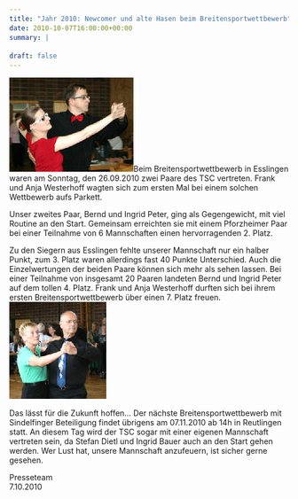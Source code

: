 ```yaml
---
title: "Jahr 2010: Newcomer und alte Hasen beim Breitensportwettbewerb"
date: 2010-10-07T16:00:00+00:00
summary: |
    
draft: false
---
```


![files/vfl/2010/westerhoff.jpg](westerhoff.jpg)Beim Breitensportwettbewerb in Esslingen waren am Sonntag, den 26.09.2010 zwei Paare des TSC vertreten. Frank und Anja Westerhoff wagten sich zum ersten Mal bei einem solchen Wettbewerb aufs Parkett.

Unser zweites Paar, Bernd und Ingrid Peter, ging als Gegengewicht, mit viel Routine an den Start. Gemeinsam erreichten sie mit einem Pforzheimer Paar bei einer Teilnahme von 6 Mannschaften einen hervorragenden 2. Platz.

Zu den Siegern aus Esslingen fehlte unserer Mannschaft nur ein halber Punkt, zum 3. Platz waren allerdings fast 40 Punkte Unterschied. Auch die Einzelwertungen der beiden Paare können sich mehr als sehen lassen. Bei einer Teilnahme von insgesamt 20 Paaren landeten Bernd und Ingrid Peter auf dem tollen 4. Platz. Frank und Anja Westerhoff durften sich bei ihrem ersten Breitensportwettbewerb über einen 7. Platz freuen.![Peter](peter.jpg)

Das lässt für die Zukunft hoffen… Der nächste Breitensportwettbewerb mit Sindelfinger Beteiligung findet übrigens am 07.11.2010 ab 14h in Reutlingen statt. An diesem Tag wird der TSC sogar mit einer eigenen Mannschaft vertreten sein, da Stefan Dietl und Ingrid Bauer auch an den Start gehen werden. Wer Lust hat, unsere Mannschaft anzufeuern, ist sicher gerne gesehen.

Presseteam  
 7.10.2010


